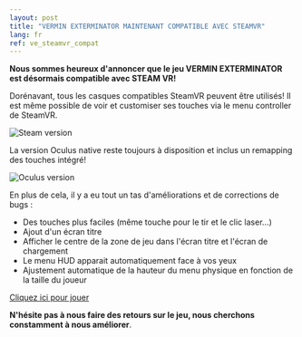 ```yaml
---
layout: post
title: "VERMIN EXTERMINATOR MAINTENANT COMPATIBLE AVEC STEAMVR"
lang: fr
ref: ve_steamvr_compat
---
```


<b>Nous sommes heureux d'annoncer que le jeu VERMIN EXTERMINATOR est désormais compatible avec STEAM VR!</b>

Dorénavant, tous les casques compatibles SteamVR peuvent être utilisés! Il est même possible de voir et customiser ses touches via le menu controller de SteamVR.

<img src="https://imgur.com/3ze9GVR.gif" alt="Steam version" />


La version Oculus native reste toujours à disposition et inclus un remapping des touches intégré!

<img src="https://imgur.com/IOP9qTl.gif" alt="Oculus version" />

En plus de cela, il y a eu tout un tas d'améliorations et de corrections de bugs :
* Des touches plus faciles (même touche pour le tir et le clic laser...)
* Ajout d'un écran titre
* Afficher le centre de la zone de jeu dans l'écran titre et l'écran de chargement
* Le menu HUD apparait automatiquement face à vos yeux
* Ajustement automatique de la hauteur du menu physique en fonction de la taille du joueur

[Cliquez ici pour jouer](https://mineogames.itch.io/vermin-exterminator)

 <b> N'hésite pas à nous faire des retours sur le jeu, nous cherchons constamment à nous améliorer</b>.